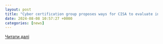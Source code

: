 ```yaml
---
layout: post
title: "Cyber certification group proposes ways for CISA to evaluate incident response, prevention under upcoming reporting regime | InsideCyberSecurity.com"
date: 2024-08-08 10:57:27 +0000
categories: [news]
---
```


[Читати далі](https://insidecybersecurity.com/daily-news/cyber-certification-group-proposes-ways-cisa-evaluate-incident-response-prevention-under)
